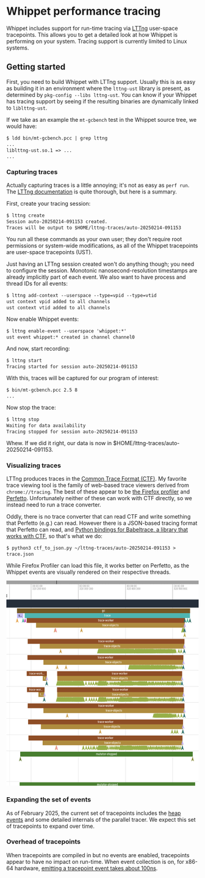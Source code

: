 # Whippet performance tracing

Whippet includes support for run-time tracing via
[LTTng](https://LTTng.org) user-space tracepoints.  This allows you to
get a detailed look at how Whippet is performing on your system.
Tracing support is currently limited to Linux systems.

## Getting started

First, you need to build Whippet with LTTng support.  Usually this is as
easy as building it in an environment where the `lttng-ust` library is
present, as determined by `pkg-config --libs lttng-ust`.  You can know
if your Whippet has tracing support by seeing if the resulting binaries
are dynamically linked to `liblttng-ust`.

If we take as an example the `mt-gcbench` test in the Whippet source
tree, we would have:

```
$ ldd bin/mt-gcbench.pcc | grep lttng
...
liblttng-ust.so.1 => ...
...
```

### Capturing traces

Actually capturing traces is a little annoying; it's not as easy as
`perf run`.  The [LTTng
documentation](https://lttng.org/docs/v2.13/#doc-controlling-tracing) is
quite thorough, but here is a summary.

First, create your tracing session:

```
$ lttng create
Session auto-20250214-091153 created.
Traces will be output to $HOME/lttng-traces/auto-20250214-091153
```

You run all these commands as your own user; they don't require root
permissions or system-wide modifications, as all of the Whippet
tracepoints are user-space tracepoints (UST).

Just having an LTTng session created won't do anything though; you need
to configure the session.  Monotonic nanosecond-resolution timestamps
are already implicitly part of each event.  We also want to have process
and thread IDs for all events:

```
$ lttng add-context --userspace --type=vpid --type=vtid
ust context vpid added to all channels
ust context vtid added to all channels
```

Now enable Whippet events:

```
$ lttng enable-event --userspace 'whippet:*'
ust event whippet:* created in channel channel0
```

And now, start recording:

```
$ lttng start
Tracing started for session auto-20250214-091153
```

With this, traces will be captured for our program of interest:

```
$ bin/mt-gcbench.pcc 2.5 8
...
```

Now stop the trace:

```
$ lttng stop
Waiting for data availability
Tracing stopped for session auto-20250214-091153
```

Whew.  If we did it right, our data is now in
$HOME/lttng-traces/auto-20250214-091153.

### Visualizing traces

LTTng produces traces in the [Common Trace Format
(CTF)](https://diamon.org/ctf/).  My favorite trace viewing tool is the
family of web-based trace viewers derived from `chrome://tracing`.  The
best of these appear to be [the Firefox
profiler](https://profiler.firefox.com) and
[Perfetto](https://ui.perfetto.dev).  Unfortunately neither of these can
work with CTF directly, so we instead need to run a trace converter.

Oddly, there is no trace converter that can read CTF and write something
that Perfetto (e.g.) can read.  However there is a JSON-based tracing
format that Perfetto can read, and [Python bindings for Babeltrace, a
library that works with CTF](https://babeltrace.org/), so that's what we
do:

```
$ python3 ctf_to_json.py ~/lttng-traces/auto-20250214-091153 > trace.json
```

While Firefox Profiler can load this file, it works better on Perfetto,
as the Whippet events are visually rendered on their respective threads.

![Screenshot of part of Perfetto UI showing a minor GC](./perfetto-minor-gc.png)

### Expanding the set of events

As of February 2025,
the current set of tracepoints includes the [heap
events](https://github.com/wingo/whippet/blob/main/doc/manual.md#statistics)
and some detailed internals of the parallel tracer.  We expect this set
of tracepoints to expand over time.

### Overhead of tracepoints

When tracepoints are compiled in but no events are enabled, tracepoints
appear to have no impact on run-time.  When event collection is on, for
x86-64 hardware, [emitting a tracepoint event takes about
100ns](https://discuss.systems/@DesnoyersMa/113986344940256872).
